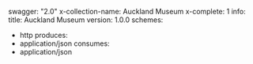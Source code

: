 swagger: "2.0"
x-collection-name: Auckland Museum
x-complete: 1
info:
  title: Auckland Museum
  version: 1.0.0
schemes:
- http
produces:
- application/json
consumes:
- application/json